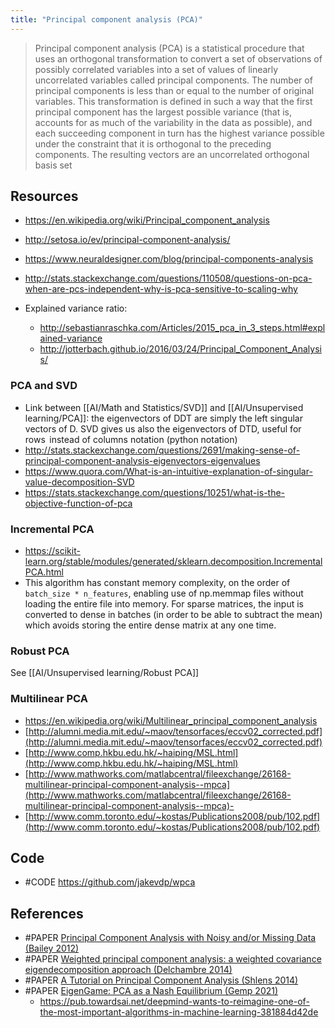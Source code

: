 ```yaml
---
title: "Principal component analysis (PCA)"
---
```


> Principal component analysis (PCA) is a statistical procedure that uses an orthogonal transformation to convert a set of observations of possibly correlated variables into a set of values of linearly uncorrelated variables called principal components. The number of principal components is less than or equal to the number of original variables. This transformation is defined in such a way that the first principal component has the largest possible variance (that is, accounts for as much of the variability in the data as possible), and each succeeding component in turn has the highest variance possible under the constraint that it is orthogonal to the preceding components. The resulting vectors are an uncorrelated orthogonal basis set

## Resources
- https://en.wikipedia.org/wiki/Principal_component_analysis

- http://setosa.io/ev/principal-component-analysis/
- https://www.neuraldesigner.com/blog/principal-components-analysis
- http://stats.stackexchange.com/questions/110508/questions-on-pca-when-are-pcs-independent-why-is-pca-sensitive-to-scaling-why 
- Explained variance ratio:
	- http://sebastianraschka.com/Articles/2015_pca_in_3_steps.html#explained-variance 
	- http://jotterbach.github.io/2016/03/24/Principal_Component_Analysis/ 

### PCA and SVD
- Link between [[AI/Math and Statistics/SVD]] and [[AI/Unsupervised learning/PCA]]: the eigenvectors of DDT are simply the left singular vectors of D. SVD gives us also the eigenvectors of DTD, useful for rows  instead of columns notation (python notation)
- http://stats.stackexchange.com/questions/2691/making-sense-of-principal-component-analysis-eigenvectors-eigenvalues 
- https://www.quora.com/What-is-an-intuitive-explanation-of-singular-value-decomposition-SVD
- https://stats.stackexchange.com/questions/10251/what-is-the-objective-function-of-pca

### Incremental PCA
- https://scikit-learn.org/stable/modules/generated/sklearn.decomposition.IncrementalPCA.html
- This algorithm has constant memory complexity, on the order of `batch_size * n_features`, enabling use of np.memmap files without loading the entire file into memory. For sparse matrices, the input is converted to dense in batches (in order to be able to subtract the mean) which avoids storing the entire dense matrix at any one time.

### Robust PCA
See [[AI/Unsupervised learning/Robust PCA]]

### Multilinear PCA
- https://en.wikipedia.org/wiki/Multilinear_principal_component_analysis
- [http://alumni.media.mit.edu/~maov/tensorfaces/eccv02_corrected.pdf](http://alumni.media.mit.edu/~maov/tensorfaces/eccv02_corrected.pdf) 
- [http://www.comp.hkbu.edu.hk/~haiping/MSL.html](http://www.comp.hkbu.edu.hk/~haiping/MSL.html) 
- [http://www.mathworks.com/matlabcentral/fileexchange/26168-multilinear-principal-component-analysis--mpca](http://www.mathworks.com/matlabcentral/fileexchange/26168-multilinear-principal-component-analysis--mpca)- 
- [http://www.comm.toronto.edu/~kostas/Publications2008/pub/102.pdf](http://www.comm.toronto.edu/~kostas/Publications2008/pub/102.pdf)


## Code
- #CODE https://github.com/jakevdp/wpca

## References
- #PAPER [Principal Component Analysis with Noisy and/or Missing Data (Bailey 2012)](https://arxiv.org/pdf/1208.4122)            
- #PAPER [Weighted principal component analysis: a weighted covariance eigendecomposition approach (Delchambre 2014)](https://arxiv.org/pdf/1412.4533)            
- #PAPER [A Tutorial on Principal Component Analysis (Shlens 2014)](https://arxiv.org/pdf/1404.1100)            
- #PAPER [EigenGame: PCA as a Nash Equilibrium (Gemp 2021)](https://openreview.net/forum?id=NzTU59SYbNq)
	- https://pub.towardsai.net/deepmind-wants-to-reimagine-one-of-the-most-important-algorithms-in-machine-learning-381884d42de